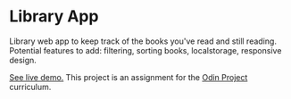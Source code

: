 # Library App

Library web app to keep track of the books you've read and still reading. Potential features to add: filtering, sorting books, localstorage, responsive design.

[See live demo.](https://akhantz250.github.io/Library/) This project is an assignment for the [Odin Project](https://www.theodinproject.com/lessons/node-path-javascript-library) curriculum.
